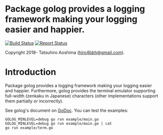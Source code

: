 # Package golog provides a logging framework making your logging easier and happier.
[![Build Status](https://travis-ci.org/hiro4bbh/go-log.svg?branch=master)](https://travis-ci.org/hiro4bbh/go-log)
[![Report Status](https://goreportcard.com/badge/github.com/hiro4bbh/go-log)](https://goreportcard.com/report/github.com/hiro4bbh/go-log)

Copyright 2018- Tatsuhiro Aoshima (hiro4bbh@gmail.com).

# Introduction
Package golog provides a logging framework making your logging easier and happier.
Furthermore, golog provides the terminal emulator supporting full-width (zenkaku in Japanese) characters (other implementations support them partially or incorrectly).

See golog's document on [GoDoc](https://godoc.org/github.com/hiro4bbh/go-log).
You can test the examples:

```
GOLOG_MINLEVEL=debug go run example/main.go
GOLOG_MINLEVEL=debug go run example/main.go | cat
go run example/term.go
```

